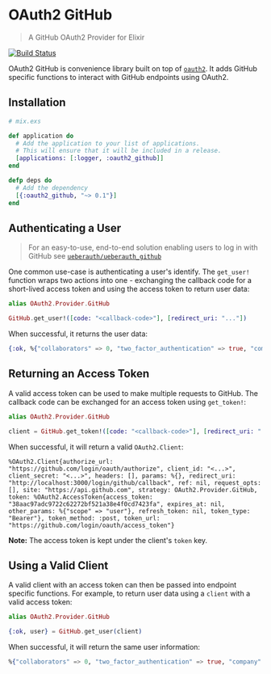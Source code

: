 # OAuth2 GitHub

> A GitHub OAuth2 Provider for Elixir

[![Build Status](https://travis-ci.org/chrislaskey/oauth2_github.svg?branch=master)](https://travis-ci.org/chrislaskey/oauth2_github)

OAuth2 GitHub is convenience library built on top of [`oauth2`](https://hex.pm/packages/oauth2). It adds GitHub specific functions to interact with GitHub endpoints using OAuth2.

## Installation

```elixir
# mix.exs

def application do
  # Add the application to your list of applications.
  # This will ensure that it will be included in a release.
  [applications: [:logger, :oauth2_github]]
end

defp deps do
  # Add the dependency
  [{:oauth2_github, "~> 0.1"}]
end
```

## Authenticating a User

> For an easy-to-use, end-to-end solution enabling users to log in with GitHub see [`ueberauth/ueberauth_github`](https://github.com/ueberauth/ueberauth_github)

One common use-case is authenticating a user's identify. The `get_user!` function wraps two actions into one - exchanging the callback code for a short-lived access token and using the access token to return user data:

```elixir
alias OAuth2.Provider.GitHub

GitHub.get_user!([code: "<callback-code>"], [redirect_uri: "..."])
```

When successful, it returns the user data:

```elixir
{:ok, %{"collaborators" => 0, "two_factor_authentication" => true, "company" => nil, "bio" => nil, "following" => 0, "followers_url" => "https://api.github.com/users/example/followers", "public_gists" => 0, "id" => 1, "avatar_url" => "https://avatars1.githubusercontent.com/u/1?v=4", "events_url" => "https://api.github.com/users/example/events{/privacy}", "starred_url" => "https://api.github.com/users/example/starred{/owner}{/repo}", "emails" => [%{"email" => "chris.laskey@gmail.com", "primary" => true, "verified" => true, "visibility" => "public"}, %{"email" => "1@example.com", "primary" => false, "verified" => true, "visibility" => nil}, %{"email" => "2@example.com", "primary" => false, "verified" => true, "visibility" => nil}, %{"email" => "3@example.com", "primary" => false, "verified" => false, "visibility" => nil}], "private_gists" => 0, "blog" => "http://example.com", "subscriptions_url" => "https://api.github.com/users/example/subscriptions", "type" => "User", "disk_usage" => 517040, "site_admin" => false, "owned_private_repos" => 0, "public_repos" => 75, "location" => "Moon", "hireable" => nil, "created_at" => "2016-10-30T22:30:53Z", "name" => "John Smith", "organizations_url" => "https://api.github.com/users/example/orgs", "gists_url" => "https://api.github.com/users/example/gists{/gist_id}", "following_url" => "https://api.github.com/users/example/following{/other_user}", "url" => "https://api.github.com/users/example", "email" => "contact@example.com", "login" => "example", "html_url" => "https://github.com/example", "gravatar_id" => "", "received_events_url" => "https://api.github.com/users/example/received_events", "repos_url" => "https://api.github.com/users/example/repos", "plan" => %{"collaborators" => 0, "name" => "free", "private_repos" => 0, "space" => 32976562499}, "followers" => 0, "updated_at" => "2017-01-03T01:00:40Z", "total_private_repos" => 0}}
```

## Returning an Access Token

A valid access token can be used to make multiple requests to GitHub. The callback code can be exchanged for an access token using `get_token!`:

```elixir
alias OAuth2.Provider.GitHub

client = GitHub.get_token!([code: "<callback-code>"], [redirect_uri: "..."])
```

When successful, it will return a valid `OAuth2.Client`:

```
%OAuth2.Client{authorize_url: "https://github.com/login/oauth/authorize", client_id: "<...>", client_secret: "<...>", headers: [], params: %{}, redirect_uri: "http://localhost:3000/login/github/callback", ref: nil, request_opts: [], site: "https://api.github.com", strategy: OAuth2.Provider.GitHub, token: %OAuth2.AccessToken{access_token: "38aac97adc9722c62272bf521a38e4f0cd7423fa", expires_at: nil, other_params: %{"scope" => "user"}, refresh_token: nil, token_type: "Bearer"}, token_method: :post, token_url: "https://github.com/login/oauth/access_token"}
```

**Note:** The access token is kept under the client's `token` key.

## Using a Valid Client

A valid client with an access token can then be passed into endpoint specific functions. For example, to return user data using a `client` with a valid access token:

```elixir
alias OAuth2.Provider.GitHub

{:ok, user} = GitHub.get_user(client)
```

When successful, it will return the same user information:

```elixir
%{"collaborators" => 0, "two_factor_authentication" => true, "company" => nil, "bio" => nil, "following" => 0, "followers_url" => "https://api.github.com/users/example/followers", "public_gists" => 0, "id" => 1, "avatar_url" => "https://avatars1.githubusercontent.com/u/1?v=4", "events_url" => "https://api.github.com/users/example/events{/privacy}", "starred_url" => "https://api.github.com/users/example/starred{/owner}{/repo}", "emails" => [%{"email" => "chris.laskey@gmail.com", "primary" => true, "verified" => true, "visibility" => "public"}, %{"email" => "1@example.com", "primary" => false, "verified" => true, "visibility" => nil}, %{"email" => "2@example.com", "primary" => false, "verified" => true, "visibility" => nil}, %{"email" => "3@example.com", "primary" => false, "verified" => false, "visibility" => nil}], "private_gists" => 0, "blog" => "http://example.com", "subscriptions_url" => "https://api.github.com/users/example/subscriptions", "type" => "User", "disk_usage" => 517040, "site_admin" => false, "owned_private_repos" => 0, "public_repos" => 75, "location" => "Moon", "hireable" => nil, "created_at" => "2016-10-30T22:30:53Z", "name" => "John Smith", "organizations_url" => "https://api.github.com/users/example/orgs", "gists_url" => "https://api.github.com/users/example/gists{/gist_id}", "following_url" => "https://api.github.com/users/example/following{/other_user}", "url" => "https://api.github.com/users/example", "email" => "contact@example.com", "login" => "example", "html_url" => "https://github.com/example", "gravatar_id" => "", "received_events_url" => "https://api.github.com/users/example/received_events", "repos_url" => "https://api.github.com/users/example/repos", "plan" => %{"collaborators" => 0, "name" => "free", "private_repos" => 0, "space" => 32976562499}, "followers" => 0, "updated_at" => "2017-01-03T01:00:40Z", "total_private_repos" => 0}
```
